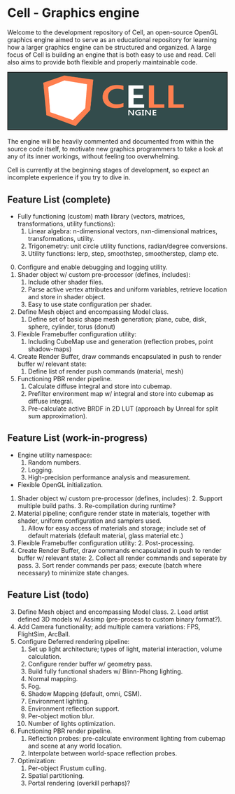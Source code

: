 Cell - Graphics engine
======
Welcome to the development repository of Cell, an open-source OpenGL graphics engine aimed to serve as an educational repository 
for learning how a larger graphics engine can be structured and organized. A large focus of Cell is building an engine that is both easy 
to use and read. Cell also aims to provide both flexible and properly maintainable code.

![Logo of Cell Graphics Engine](logo.png "Cell Graphics Engine Logo")

The engine will be heavily commented and documented from within the source code itself, to motivate new graphics programmers
to take a look at any of its inner workings, without feeling too overwhelming. 

Cell is currently at the beginning stages of development, so expect an incomplete experience if you try to dive in.

Feature List (complete)
------
* Fully functioning (custom) math library (vectors, matrices, transformations, utility functions):
	1. Linear algebra: n-dimensional vectors, nxn-dimensional matrices, transformations, utility. 
	2. Trigonemetry: unit circle utility functions, radian/degree conversions.
	3. Utility functions: lerp, step, smoothstep, smootherstep, clamp etc.

0. Configure and enable debugging and logging utility.
1. Shader object w/ custom pre-processor (defines, includes):
	1. Include other shader files.
	4. Parse active vertex attributes and uniform variables, retrieve location and store in shader object.
	5. Easy to use state configuration per shader.
3. Define Mesh object and encompassing Model class.
	1. Define set of basic shape mesh generation; plane, cube, disk, sphere, cylinder, torus (donut)
5. Flexible Framebuffer configuration utility:
	1. Including CubeMap use and generation (reflection probes, point shadow-maps)
6. Create Render Buffer, draw commands encapsulated in push to render buffer w/ relevant state:
	1. Define list of render push commands (material, mesh)
8. Functioning PBR render pipeline.
	1. Calculate diffuse integral and store into cubemap.
	2. Prefilter environment map w/ integral and store into cubemap as diffuse integral.
	3. Pre-calculate active BRDF in 2D LUT (approach by Unreal for split sum approximation).
	
Feature List (work-in-progress)
------
* Engine utility namespace:
	1. Random numbers.
	2. Logging.
	3. High-precision performance analysis and measurement.
* Flexible OpenGL initialization.
	
1. Shader object w/ custom pre-processor (defines, includes):
	2. Support multiple build paths.
	3. Re-compilation during runtime?	
2. Material pipeline; configure render state in materials, together with shader, uniform configuration and samplers used.
	1. Allow for easy access of materials and storage; include set of default materials (default material, glass material etc.)
5. Flexible Framebuffer configuration utility:
	2. Post-processing.
6. Create Render Buffer, draw commands encapsulated in push to render buffer w/ relevant state:
	2. Collect all render commands and seperate by pass.
	3. Sort render commands per pass; execute (batch where necessary) to minimize state changes.
	
Feature List (todo)
------
3. Define Mesh object and encompassing Model class.
	2. Load artist defined 3D models w/ Assimp (pre-process to custom binary format?).
4. Add Camera functionality; add multiple camera variations: FPS, FlightSim, ArcBall.
7. Configure Deferred rendering pipeline:
	1. Set up light architecture; types of light, material interaction, volume calculation.
	2. Configure render buffer w/ geometry pass.
	3. Build fully functional shaders w/ Blinn-Phong lighting.
	4. Normal mapping.
	5. Fog.
	6. Shadow Mapping (default, omni, CSM).
	7. Environment lighting.
	8. Environment reflection support.
	9. Per-object motion blur.
	10. Number of lights optimization.
8. Functioning PBR render pipeline.
	1. Reflection probes: pre-calculate environment lighting from cubemap and scene at any world location.
	2. Interpolate between world-space reflection probes.
9. Optimization:
	1. Per-object Frustum culling.
	2. Spatial partitioning.
	3. Portal rendering (overkill perhaps)?
	
